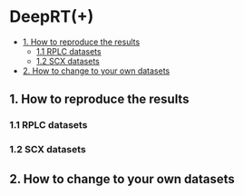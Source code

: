 # DeepRT(+)
* [1. How to reproduce the results](#1)
    - [1.1 RPLC datasets](#1.1)
    - [1.2 SCX datasets](#1.2)
* [2. How to change to your own datasets](#2)

<h2 id="1">1. How to reproduce the results</h2>

<h3 id="1.1">1.1 RPLC datasets</h3>

<h3 id="1.2">1.2 SCX datasets</h3>

<h2 id="2">2. How to change to your own datasets</h2>
